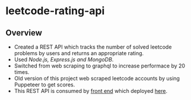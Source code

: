 # leetcode-rating-api
## Overview
* Created a REST API which tracks the number of solved leetcode problems by users and returns an appropriate rating. 
* Used *Node.js, Express.js and MongoDB*.
* Switched from web scraping to graphql to increase performace by 20 times. 
* Old version of this project web scraped leetcode accounts by using Puppeteer to get scores.
* This REST API is consumed by [front end](https://github.com/Nurtau/leetcode-rating) which deployed [here](https://leetcode-rating.vercel.app).
